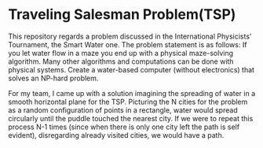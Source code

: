 # Traveling Salesman Problem(TSP)
This repository regards a problem discussed in the International Physicists' Tournament, the Smart Water one. The problem statement is as follows: If you let water flow in a maze you end up with a physical maze-solving algorithm. Many other algorithms and computations can be done with physical systems. Create a water-based computer (without electronics) that solves an NP-hard problem.

For my team, I came up with a solution imagining the spreading of water in a smooth horizontal plane for the TSP. Picturing the N cities for the problem as a random configuration of points in a rectangle, water would spread circularly until the puddle touched the nearest city. If we were to repeat this process N-1 times (since when there is only one city left the path is self evident), disregarding already visited cities, we would have a path.
